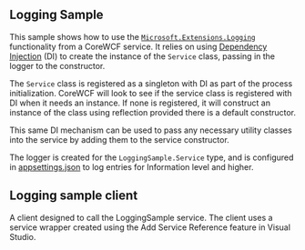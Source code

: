 ## Logging Sample

This sample shows how to use the [`Microsoft.Extensions.Logging`](https://docs.microsoft.com/aspnet/core/fundamentals/logging/?view=aspnetcore-6.0) functionality from a CoreWCF service. It relies on using [Dependency Injection](https://docs.microsoft.com/aspnet/core/fundamentals/dependency-injection?view=aspnetcore-6.0) \(DI\) to create the instance of the `Service` class, passing in the logger to the constructor.

The `Service` class is registered as a singleton with DI as part of the process initialization. CoreWCF will look to see if the service class is registered with DI when it needs an instance. If none is registered, it will construct an instance of the class using reflection provided there is a default constructor.

This same DI mechanism can be used to pass any necessary utility classes into the service by adding them to the service constructor. 

The logger is created for the `LoggingSample.Service` type, and is configured in [appsettings.json](LoggingSampple/appsettings.json) to log entries for Information level and higher. 

## Logging sample client

A client designed to call the LoggingSample service. The client uses a service wrapper created using the Add Service Reference feature in Visual Studio. 
